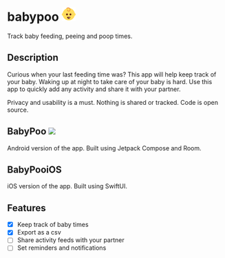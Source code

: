 # babypoo <img src="favicon-32x32.png"/>
Track baby feeding, peeing and poop times.

## Description
Curious when your last feeding time was? This app will help keep track of your baby. Waking up at night to take care of your baby is hard. Use this app to quickly add any activity and share it with your partner.

Privacy and usability is a must. Nothing is shared or tracked. Code is open source.

## BabyPoo <img src="https://build.appcenter.ms/v0.1/apps/96f87ff0-ee41-4690-a5d4-d5dc4d691ed6/branches/master/badge" />
Android version of the app. Built using Jetpack Compose and Room.

## BabyPooiOS
iOS version of the app. Built using SwiftUI.

## Features
* [x] Keep track of baby times
* [x] Export as a csv
* [ ] Share activity feeds with your partner
* [ ] Set reminders and notifications
